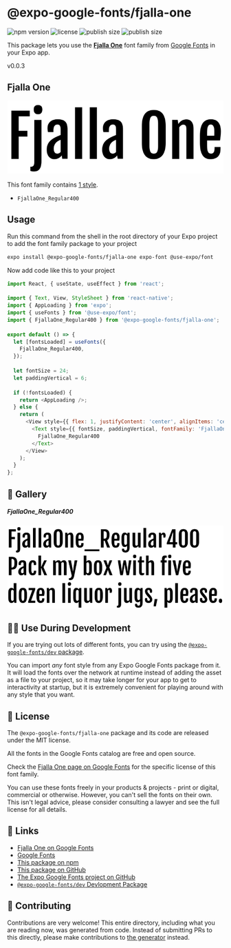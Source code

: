 # @expo-google-fonts/fjalla-one

![npm version](https://flat.badgen.net/npm/v/@expo-google-fonts/fjalla-one)
![license](https://flat.badgen.net/github/license/expo/google-fonts)
![publish size](https://flat.badgen.net/packagephobia/install/@expo-google-fonts/fjalla-one)
![publish size](https://flat.badgen.net/packagephobia/publish/@expo-google-fonts/fjalla-one)

This package lets you use the [**Fjalla One**](https://fonts.google.com/specimen/Fjalla+One) font family from [Google Fonts](https://fonts.google.com/) in your Expo app.

v0.0.3

## Fjalla One

![Fjalla One](./font-family.png)

This font family contains [1 style](#-gallery).

- `FjallaOne_Regular400`

## Usage

Run this command from the shell in the root directory of your Expo project to add the font family package to your project
```sh
expo install @expo-google-fonts/fjalla-one expo-font @use-expo/font
```

Now add code like this to your project
```js
import React, { useState, useEffect } from 'react';

import { Text, View, StyleSheet } from 'react-native';
import { AppLoading } from 'expo';
import { useFonts } from '@use-expo/font';
import { FjallaOne_Regular400 } from '@expo-google-fonts/fjalla-one';

export default () => {
  let [fontsLoaded] = useFonts({
    FjallaOne_Regular400,
  });

  let fontSize = 24;
  let paddingVertical = 6;

  if (!fontsLoaded) {
    return <AppLoading />;
  } else {
    return (
      <View style={{ flex: 1, justifyContent: 'center', alignItems: 'center' }}>
        <Text style={{ fontSize, paddingVertical, fontFamily: 'FjallaOne_Regular400' }}>
          FjallaOne_Regular400
        </Text>
      </View>
    );
  }
};

```

## 🔡 Gallery

##### FjallaOne_Regular400
![FjallaOne_Regular400](./9bcbda294de33762d864eb998b9a19f1590afc95fe83a252472514751bd3ec21.ttf.png)


## 👩‍💻 Use During Development

If you are trying out lots of different fonts, you can try using the [`@expo-google-fonts/dev` package](https://github.com/expo/google-fonts/tree/master/font-packages/dev#readme).

You can import *any* font style from any Expo Google Fonts package from it. It will load the fonts
over the network at runtime instead of adding the asset as a file to your project, so it may take longer
for your app to get to interactivity at startup, but it is extremely convenient
for playing around with any style that you want.

## 📖 License

The `@expo-google-fonts/fjalla-one` package and its code are released under the MIT license.

All the fonts in the Google Fonts catalog are free and open source.

Check the [Fjalla One page on Google Fonts](https://fonts.google.com/specimen/Fjalla+One) for the specific license of this font family.

You can use these fonts freely in your products & projects - print or digital, commercial or otherwise. However, you can't sell the fonts on their own. This isn't legal advice, please consider consulting a lawyer and see the full license for all details.

## 🔗 Links

- [Fjalla One on Google Fonts](https://fonts.google.com/specimen/Fjalla+One)
- [Google Fonts](https://fonts.google.com/)
- [This package on npm](https://www.npmjs.com/package/@expo-google-fonts/fjalla-one)
- [This package on GitHub](https://github.com/expo/google-fonts/tree/master/font-packages/fjalla-one)
- [The Expo Google Fonts project on GitHub](https://github.com/expo/google-fonts)
- [`@expo-google-fonts/dev` Devlopment Package](https://github.com/expo/google-fonts/tree/master/font-packages/dev)


## 🤝 Contributing

Contributions are very welcome! This entire directory, including what you are reading now, was generated from code. Instead of submitting PRs to this directly, please make contributions to [the generator](https://github.com/expo/google-fonts/tree/master/packages/generator) instead.

